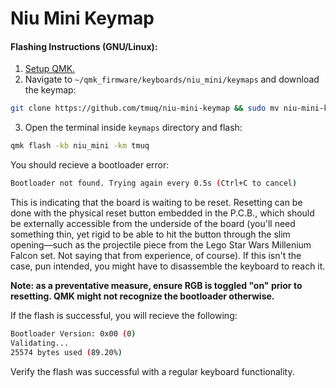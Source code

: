 # Niu Mini Keymap

#### Flashing Instructions (GNU/Linux):
1. [Setup QMK.](https://docs.qmk.fm/#/newbs_getting_started)
2. Navigate to `~/qmk_firmware/keyboards/niu_mini/keymaps` and download the keymap:
```sh
git clone https://github.com/tmuq/niu-mini-keymap && sudo mv niu-mini-keymap tmuq
```
3. Open the terminal inside `keymaps` directory and flash:
```sh
qmk flash -kb niu_mini -km tmuq
```
You should recieve a bootloader error:
```sh
Bootloader not found. Trying again every 0.5s (Ctrl+C to cancel)
```
This is indicating that the board is waiting to be reset. Resetting can be done with the physical reset button embedded in the P.C.B., which should be externally accessible from the underside of the board (you'll need something thin, yet rigid to be able to hit the button through the slim opening—such as the projectile piece from the Lego Star Wars Millenium Falcon set. Not saying that from experience, of course). If this isn't the case, pun intended, you might have to disassemble the keyboard to reach it. 

**Note: as a preventative measure, ensure RGB is toggled "on" prior to resetting. QMK might not recognize the bootloader otherwise.**

If the flash is successful, you will recieve the following:
```sh
Bootloader Version: 0x00 (0)
Validating...
25574 bytes used (89.20%)
```
Verify the flash was successful with a regular keyboard functionality.

